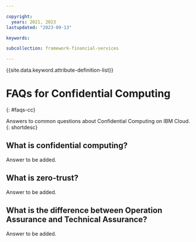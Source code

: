 ```yaml
---

copyright:
  years: 2021, 2023
lastupdated: "2023-09-13"

keywords: 

subcollection: framework-financial-services

---
```


{{site.data.keyword.attribute-definition-list}}



# FAQs for Confidential Computing
{: #faqs-cc}



Answers to common questions about Confidential Computing on IBM Cloud.
{: shortdesc}

## What is confidential computing?

Answer to be added.

## What is zero-trust?

Answer to be added.

## What is the difference between Operation Assurance and Technical Assurance?

Answer to be added.

